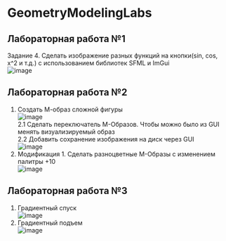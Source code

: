 # GeometryModelingLabs
## Лабораторная работа №1
Задание 4. Сделать изображение разных функций на кнопки(sin, cos, x^2 и т.д.) с  использованием библиотек SFML и ImGui </br>
![image](https://github.com/aliyakr/GeometryModelingLabs/assets/58439219/72627c7a-dd2f-42bc-b070-8071d441abc2) </br>
## Лабораторная работа №2
1. Создать М-образ сложной фигуры </br>
   ![image](https://github.com/aliyakr/GeometryModelingLabs/assets/58439219/6f65025a-283f-4145-bc60-36d4514a356d) </br>
2.1	Сделать переключатель М-Образов. Чтобы можно было из GUI менять визуализируемый образ </br>
2.2 Добавить сохранение изображения на диск через GUI</br>
![image](https://github.com/aliyakr/GeometryModelingLabs/assets/58439219/74d3448c-e867-44ef-9f21-e108ba46ad7e) </br>
3. Модификация 1. Сделать разноцветные М-Образы с изменением палитры +10 </br>
![image](https://github.com/aliyakr/GeometryModelingLabs/assets/58439219/5c43dbdc-d98b-4c1d-beab-9ec63ccbde0d) </br>
## Лабораторная работа №3
1. Градиентный спуск</br>
   ![image](https://github.com/aliyakr/GeometryModelingLabs/assets/58439219/d786199d-1f0f-45ef-8078-4f58a763e408) </br>
2. Градиентный подъем </br>
   ![image](https://github.com/aliyakr/GeometryModelingLabs/assets/58439219/b4194b37-6155-4518-8f98-f688832214b5)






